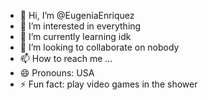 - 👋 Hi, I’m @EugeniaEnriquez
- 👀 I’m interested in everything
- 🌱 I’m currently learning idk
- 💞️ I’m looking to collaborate on nobody
- 📫 How to reach me ...
- 😄 Pronouns: USA
- ⚡ Fun fact: play video games in the shower

<!---
EugeniaEnriquez/EugeniaEnriquez is a ✨ special ✨ repository because its `README.md` (this file) appears on your GitHub profile.
You can click the Preview link to take a look at your changes.
--->
